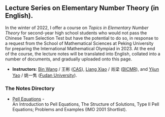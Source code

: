 ## Lecture Series on Elementary Number Theory (in English).

In the winter of 2022, I offer a course on _Topics in Elementary Number Theory_ for second-year high school students who would not pass the Chinese Team Selection Test but have the potential to do so, in response to a request from the School of Mathematical Sciences at Peking University for preparing the International Mathematical Olympiad in 2023. At the end of the course, the lecture notes will be translated into English, collated into a number of documents, and gradually uploaded onto this page.

- **Instructors**: [Bin Wang](http://sourcedb.amss.cas.cn/zw/zjrck/fyjy/201710/t20171026_4878461.html) / 王彬 ([CAS](http://www.amss.cas.cn)), [Liang Xiao](https://bicmr.pku.edu.cn/~lxiao/index.htm) / 肖梁 ([BICMR](https://bicmr.pku.edu.cn)), and [Yijun Yao](https://math.fudan.edu.cn/fa/00/c30607a326144/page.htm) / 姚一隽 ([Fudan University](https://math.fudan.edu.cn/main.htm)).

### The Notes Directory

- [Pell Equations](././ent39.pdf) - <br/>
  An Introduction to Pell Equations, The Structure of Solutions, Type II Pell Equations; Problems and Examples (IMO 2001 Shortlist).
